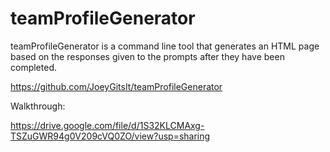 # teamProfileGenerator

teamProfileGenerator is a command line tool that generates an HTML page based on the responses given to the prompts after they have been completed.

https://github.com/JoeyGitsIt/teamProfileGenerator

Walkthrough:

https://drive.google.com/file/d/1S32KLCMAxg-TSZuGWR94g0V209cVQ0ZO/view?usp=sharing

